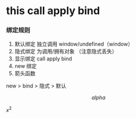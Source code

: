 # this call apply bind

### 绑定规则

1. 默认绑定 独立调用  window/undefined（window）
2. 隐式绑定 为调用/拥有对象  （注意隐式丢失）
3. 显示绑定  call apply bind
4. new 绑定
5. 箭头函数

new >  bind  > 隐式  >   默认


$$alpha$$

$x^2$


